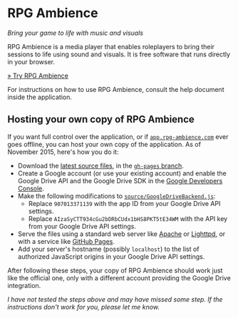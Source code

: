 # RPG Ambience

*Bring your game to life with music and visuals*

RPG Ambience is a media player that enables roleplayers to bring their sessions to life using sound and visuals. It is free software that runs directly in your browser.

[» Try RPG Ambience](http://rpg-ambience.com/)

For instructions on how to use RPG Ambience, consult the help document inside the application.

## Hosting your own copy of RPG Ambience
If you want full control over the application, or if [`app.rpg-ambience.com`](http://app.rpg-ambience.com/) ever goes offline, you can host your own copy of the application. As of November 2015, here's how you do it:

- Download the [latest source files](https://github.com/JakobKallin/RPG-Ambience/archive/gh-pages.zip), in the [`gh-pages` branch](https://github.com/JakobKallin/RPG-Ambience/tree/gh-pages).
- Create a Google account (or use your existing account) and enable the Google Drive API and the Google Drive SDK in the [Google Developers Console](https://console.developers.google.com/).
- Make the following modifications to [`source/GoogleDriveBackend.js`](https://github.com/JakobKallin/RPG-Ambience/blob/gh-pages/source/GoogleDriveBackend.js):
  - Replace `907013371139` with the app ID from your Google Drive API settings.
  - Replace `AIzaSyCTT934cGu2bDRbCUdx1bHS8PKT5tE34WM` with the API key from your Google Drive API settings.
- Serve the files using a standard web server like [Apache](https://httpd.apache.org/) or [Lighttpd](http://www.lighttpd.net/), or with a service like [GitHub Pages](https://pages.github.com/).
- Add your server's hostname (possibly `localhost`) to the list of authorized JavaScript origins in your Google Drive API settings.

After following these steps, your copy of RPG Ambience should work just like the official one, only with a different account providing the Google Drive integration.

*I have not tested the steps above and may have missed some step. If the instructions don't work for you, please let me know.*
